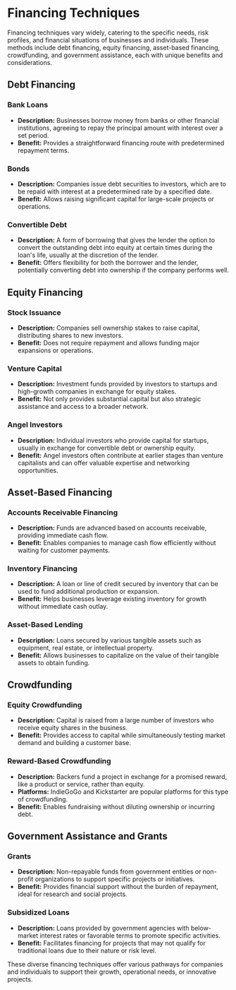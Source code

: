 # Financing Techniques

Financing techniques vary widely, catering to the specific needs, risk profiles, and financial situations of businesses and individuals. These methods include debt financing, equity financing, asset-based financing, crowdfunding, and government assistance, each with unique benefits and considerations.

## Debt Financing

### Bank Loans
- **Description:** Businesses borrow money from banks or other financial institutions, agreeing to repay the principal amount with interest over a set period.
- **Benefit:** Provides a straightforward financing route with predetermined repayment terms.

### Bonds
- **Description:** Companies issue debt securities to investors, which are to be repaid with interest at a predetermined rate by a specified date.
- **Benefit:** Allows raising significant capital for large-scale projects or operations.

### Convertible Debt
- **Description:** A form of borrowing that gives the lender the option to convert the outstanding debt into equity at certain times during the loan's life, usually at the discretion of the lender.
- **Benefit:** Offers flexibility for both the borrower and the lender, potentially converting debt into ownership if the company performs well.

## Equity Financing

### Stock Issuance
- **Description:** Companies sell ownership stakes to raise capital, distributing shares to new investors.
- **Benefit:** Does not require repayment and allows funding major expansions or operations.

### Venture Capital
- **Description:** Investment funds provided by investors to startups and high-growth companies in exchange for equity stakes.
- **Benefit:** Not only provides substantial capital but also strategic assistance and access to a broader network.

### Angel Investors
- **Description:** Individual investors who provide capital for startups, usually in exchange for convertible debt or ownership equity.
- **Benefit:** Angel investors often contribute at earlier stages than venture capitalists and can offer valuable expertise and networking opportunities.

## Asset-Based Financing

### Accounts Receivable Financing
- **Description:** Funds are advanced based on accounts receivable, providing immediate cash flow.
- **Benefit:** Enables companies to manage cash flow efficiently without waiting for customer payments.

### Inventory Financing
- **Description:** A loan or line of credit secured by inventory that can be used to fund additional production or expansion.
- **Benefit:** Helps businesses leverage existing inventory for growth without immediate cash outlay.

### Asset-Based Lending
- **Description:** Loans secured by various tangible assets such as equipment, real estate, or intellectual property.
- **Benefit:** Allows businesses to capitalize on the value of their tangible assets to obtain funding.

## Crowdfunding

### Equity Crowdfunding
- **Description:** Capital is raised from a large number of investors who receive equity shares in the business.
- **Benefit:** Provides access to capital while simultaneously testing market demand and building a customer base.

### Reward-Based Crowdfunding
- **Description:** Backers fund a project in exchange for a promised reward, like a product or service, rather than equity.
- **Platforms:** IndieGoGo and Kickstarter are popular platforms for this type of crowdfunding.
- **Benefit:** Enables fundraising without diluting ownership or incurring debt.

## Government Assistance and Grants

### Grants
- **Description:** Non-repayable funds from government entities or non-profit organizations to support specific projects or initiatives.
- **Benefit:** Provides financial support without the burden of repayment, ideal for research and social projects.

### Subsidized Loans
- **Description:** Loans provided by government agencies with below-market interest rates or favorable terms to promote specific activities.
- **Benefit:** Facilitates financing for projects that may not qualify for traditional loans due to their nature or risk level.

These diverse financing techniques offer various pathways for companies and individuals to support their growth, operational needs, or innovative projects.
